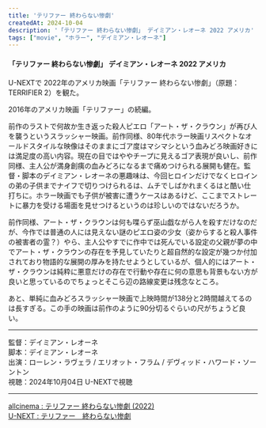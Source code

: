 ```yaml
---
title: 'テリファー 終わらない惨劇'
createdAt: 2024-10-04
description: '「テリファー 終わらない惨劇」 デイミアン・レオーネ 2022 アメリカ'
tags: ["movie", "ホラー", "デイミアン・レオーネ"]
---
```


#### 「テリファー 終わらない惨劇」 デイミアン・レオーネ 2022 アメリカ

U-NEXTで 2022年のアメリカ映画「テリファー 終わらない惨劇」（原題：TERRIFIER 2）を観た。

2016年のアメリカ映画「テリファー」の続編。

前作のラストで何故か生き返った殺人ピエロ「アート・ザ・クラウン」が再び人を襲うというスラッシャー映画。前作同様、80年代ホラー映画リスペクトなオールドスタイルな映像はそのままにゴア度はマシマシという血みどろ映画好きには満足度の高い内容。現在の目ではややチープに見えるゴア表現が良いし、前作同様、主人公が満身創痍の血みどろになるまで痛めつけられる展開も健在。監督・脚本のデイミアン・レオーネの悪趣味は、今回ヒロインだけでなくヒロインの弟の子供までナイフで切りつけられるは、ムチでしばかれまくるはと酷い仕打ちに。ホラー映画でも子供が被害に遭うケースはあるけど、ここまでストレートに暴力を受ける場面を見せつけるというのは珍しいのではないだろうか。

前作同様、アート・ザ・クラウンは何も喋らず巫山戯ながら人を殺すだけなのだが、今作では普通の人には見えない謎のピエロ姿の少女（姿からすると殺人事件の被害者の霊？）やら、主人公やすでに作中では死んでいる設定の父親が夢の中でアート・ザ・クラウンの存在を予見していたりと超自然的な設定が幾つか付加されており物語的な展開の厚みを持たせようとしているが、個人的にはアート・ザ・クラウンは純粋に悪意だけの存在で行動や存在に何の意思も背景もない方が良いと思っているのでちょっとそこら辺の路線変更は残念なところ。

あと、単純に血みどろスラッシャー映画で上映時間が138分と2時間越えてるのは長すぎる。この手の映画は前作のように90分切るぐらいの尺がちょうど良い。

---

監督：デイミアン・レオーネ  
脚本：デイミアン・レオーネ  
出演：ローレン・ラヴェラ / エリオット・フラム / デヴィッド・ハワード・ソーントン  
視聴：2024年10月04日 U-NEXTで視聴  

---

[allcinema : テリファー 終わらない惨劇 \(2022\)](https://www.allcinema.net/cinema/388535)  
[U-NEXT : テリファー　終わらない惨劇](https://video-share.unext.jp/video/title/SID0093044?utm_source=copy&utm_medium=social&utm_campaign=nonad-sns&rid=PM045240761)
